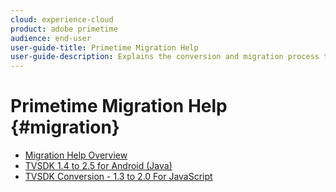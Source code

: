 ```yaml
---
cloud: experience-cloud
product: adobe primetime
audience: end-user
user-guide-title: Primetime Migration Help
user-guide-description: Explains the conversion and migration process to move from your existing Primetime TVSDK Suite to the next-generation suite.
---
```


# Primetime Migration Help {#migration}

+ [Migration Help Overview](home.md)
+ [TVSDK 1.4 to 2.5 for Android (Java)](tvsdk-14-25-android.md)
+ [TVSDK Conversion - 1.3 to 2.0 For JavaScript](tvsdk-13-to-20-for-javascript.md)
